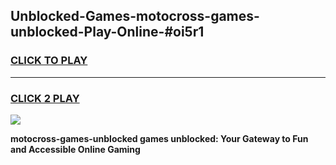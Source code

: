 
## Unblocked-Games-motocross-games-unblocked-Play-Online-#oi5r1
<h3>
<a href="https://premium.freeplayer.one?title=motocross-games-unblocked&ref=27F">CLICK TO PLAY</a></h3>
<hr>

<h3>
<a href="https://premium.freeplayer.one?title=motocross-games-unblocked&ref=27F">CLICK 2 PLAY</a>
  
</h3>

<a href="https://premium.freeplayer.one?title=motocross-games-unblocked&ref=27F"><img src="https://clearcache.store/games.png"></a>


**motocross-games-unblocked games unblocked: Your Gateway to Fun and Accessible Online Gaming**
